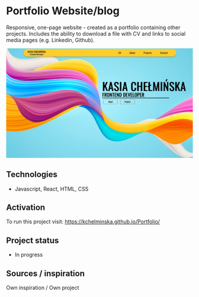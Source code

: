 # Portfolio Website/blog

Responsive, one-page website - created as a portfolio containing other projects.
Includes the ability to download a file with CV and links to social media pages (e.g. Linkedin, Github).

<img src="/image/project_screenshot.jpg" alt="Screenshot" title="Portfolio project screenshot">

## Technologies
* Javascript, React, HTML, CSS

## Activation
To run this project visit: https://kchelminska.github.io/Portfolio/

## Project status
* In progress

## Sources / inspiration
Own inspiration / Own project
